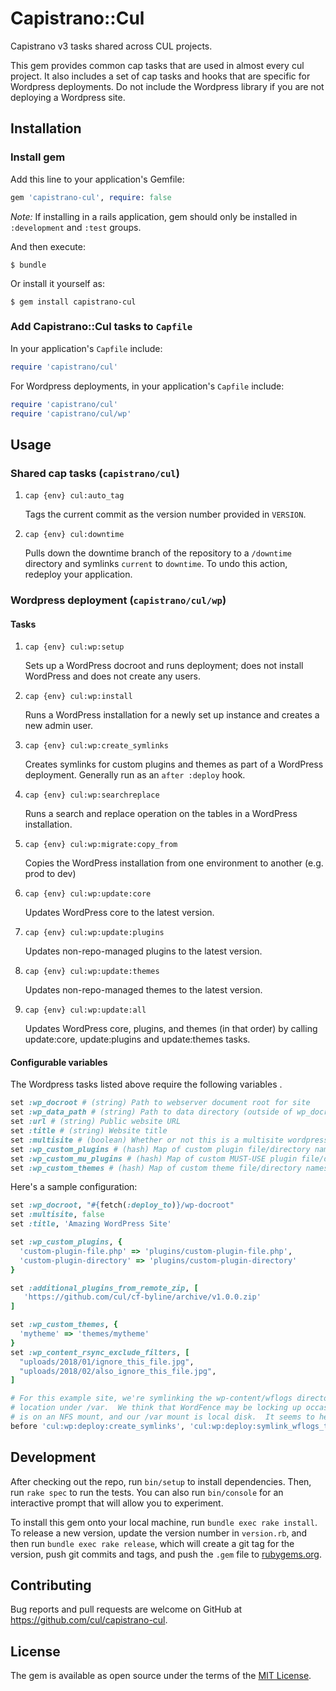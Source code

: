 # Capistrano::Cul

Capistrano v3 tasks shared across CUL projects.

This gem provides common cap tasks that are used in almost every cul project. It also includes a set of cap tasks and hooks that are specific for Wordpress deployments. Do not include the Wordpress library if you are not deploying a Wordpress site.

## Installation

### Install gem
Add this line to your application's Gemfile:

```ruby
gem 'capistrano-cul', require: false
```

_Note:_ If installing in a rails application, gem should only be installed in `:development` and `:test` groups.


And then execute:

    $ bundle

Or install it yourself as:

    $ gem install capistrano-cul

### Add Capistrano::Cul tasks to `Capfile`
In your application's `Capfile` include:

```ruby
require 'capistrano/cul'
```

For Wordpress deployments, in your application's `Capfile` include:
```ruby
require 'capistrano/cul'
require 'capistrano/cul/wp'
```

## Usage
### Shared cap tasks (`capistrano/cul`)
1. `cap {env} cul:auto_tag`

   Tags the current commit as the version number provided in `VERSION`.
2. `cap {env} cul:downtime`

   Pulls down the downtime branch of the repository to a `/downtime` directory and symlinks `current` to `downtime`. To undo this action, redeploy your application.

### Wordpress deployment (`capistrano/cul/wp`)
#### Tasks
1. `cap {env} cul:wp:setup`

   Sets up a WordPress docroot and runs deployment; does not install WordPress and does not create any users.

2. `cap {env} cul:wp:install`

   Runs a WordPress installation for a newly set up instance and creates a new admin user.

3. `cap {env} cul:wp:create_symlinks`

   Creates symlinks for custom plugins and themes as part of a WordPress deployment. Generally run as an `after :deploy` hook.

4. `cap {env} cul:wp:searchreplace`

   Runs a search and replace operation on the tables in a WordPress installation.

5. `cap {env} cul:wp:migrate:copy_from`

   Copies the WordPress installation from one environment to another (e.g. prod to dev)

6. `cap {env} cul:wp:update:core`

   Updates WordPress core to the latest version.

7. `cap {env} cul:wp:update:plugins`

   Updates non-repo-managed plugins to the latest version.

8. `cap {env} cul:wp:update:themes`

   Updates non-repo-managed themes to the latest version.

9. `cap {env} cul:wp:update:all`

   Updates WordPress core, plugins, and themes (in that order) by calling update:core, update:plugins and update:themes tasks.

#### Configurable variables
The Wordpress tasks listed above require the following variables .
```ruby
set :wp_docroot # (string) Path to webserver document root for site
set :wp_data_path # (string) Path to data directory (outside of wp_docroot) that contains wp-content
set :url # (string) Public website URL
set :title # (string) Website title
set :multisite # (boolean) Whether or not this is a multisite wordpress installation
set :wp_custom_plugins # (hash) Map of custom plugin file/directory names to repo-relative paths
set :wp_custom_mu_plugins # (hash) Map of custom MUST-USE plugin file/directory names to repo-relative paths
set :wp_custom_themes # (hash) Map of custom theme file/directory names to repo-relative paths
```

Here's a sample configuration:

```ruby
set :wp_docroot, "#{fetch(:deploy_to)}/wp-docroot"
set :multisite, false
set :title, 'Amazing WordPress Site'

set :wp_custom_plugins, {
  'custom-plugin-file.php' => 'plugins/custom-plugin-file.php',
  'custom-plugin-directory' => 'plugins/custom-plugin-directory'
}

set :additional_plugins_from_remote_zip, [
   'https://github.com/cul/cf-byline/archive/v1.0.0.zip'
]

set :wp_custom_themes, {
  'mytheme' => 'themes/mytheme'
}
set :wp_content_rsync_exclude_filters, [
  "uploads/2018/01/ignore_this_file.jpg",
  "uploads/2018/02/also_ignore_this_file.jpg",
]

# For this example site, we're symlinking the wp-content/wflogs directory to a corresponding
# location under /var.  We think that WordFence may be locking up occasionally when wflogs
# is on an NFS mount, and our /var mount is local disk.  It seems to help.
before 'cul:wp:deploy:create_symlinks', 'cul:wp:deploy:symlink_wflogs_to_var_directory'
```

## Development

After checking out the repo, run `bin/setup` to install dependencies. Then, run `rake spec` to run the tests. You can also run `bin/console` for an interactive prompt that will allow you to experiment.

To install this gem onto your local machine, run `bundle exec rake install`. To release a new version, update the version number in `version.rb`, and then run `bundle exec rake release`, which will create a git tag for the version, push git commits and tags, and push the `.gem` file to [rubygems.org](https://rubygems.org).

## Contributing

Bug reports and pull requests are welcome on GitHub at https://github.com/cul/capistrano-cul.

## License

The gem is available as open source under the terms of the [MIT License](http://opensource.org/licenses/MIT).
